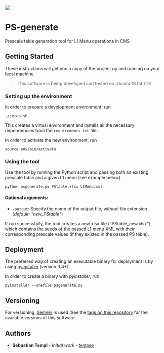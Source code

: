 ![](https://img.shields.io/badge/version-0.1.0-blue.svg)

# PS-generate

Prescale table generation tool for L1 Menu operations in CMS


## Getting Started

These instructions will get you a copy of the project up and running on your
local machine.

> This software is being developed and tested on Ubuntu 18.04 LTS.


### Setting up the environment

In order to prepare a development environment, run
```
./setup.sh
```

This creates a virtual environment and installs all the necessary dependencies
from the `requirements.txt` file.

In order to activate the new environment, run
```
source env/bin/activate
```


### Using the tool

Use the tool by running the Python script and passing both an existing prescale
table and a given L1 menu (see example below).

```
python psgenerate.py PStable.xlsx L1Menu.xml
```

#### Optional arguments:
* `-output`: Specify the name of the output file, without file extension
  (*default: "new_PStable"*)

If run successfully, the tool creates a new xlsx file ("PStable_new.xlsx") which
contains the seeds of the passed L1 menu XML with their corresponding prescale
values (if they existed in the passed PS table).


## Deployment

The preferred way of creating an executable binary for deployment is by using
[pyinstaller](https://www.pyinstaller.org/) (version 3.4+).

In order to create a binary with *pyinstaller*, run
```
pyinstaller --onefile psgenerate.py
```

## Versioning

For versioning, [SemVer](http://semver.org/) is used. See the [tags on this repository](https://github.com/tempse/PS-generate/tags)
for the available versions of this software. 


## Authors

* **Sebastian Templ** - *Initial work* - [tempse](https://github.com/tempse)

